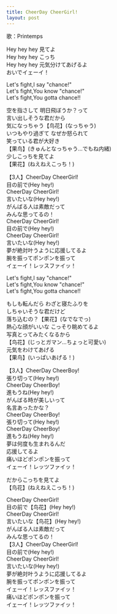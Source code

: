```yaml
---
title: CheerDay CheerGirl!
layout: post
---
```

歌：Printemps

<p>Hey hey hey 見てよ<br />
Hey hey hey こっち<br />
Hey hey hey 元気分けてあげるよ<br />
おいでイェーイ！</p>

<p>Let's fight,I say "chance!"<br />
Let's fight,You know "chance!"<br />
Let's fight,You gotta chance!!</p>

<p><a class="honoka">空を指さして 明日飛ぼうか？って<br />
言い出しそうな君だから<br />
気になっちゃう</a>【<a class="kotori">鸟</a><a class="hanayo">花</a>】(なっちゃう)<br />
<a class="hanayo">いつもやり過ぎて なぜか怒られて<br />
笑っている君が大好き</a><br />
【<a class="honoka">果</a><a class="kotori">鸟</a>】(きゅんとなっちゃう…でもね内緒)<br />
<a class="kotori">少しこっちを見てよ</a><br />
【<a class="honoka">果</a><a class="hanayo">花</a>】(ねえねえこっち！)</p>

<p>【3人】CheerDay CheerGirl!<br />
目の前で(Hey hey!)<br />
CheerDay CheerGirl!<br />
言いたいな(Hey hey!)<br />
がんばる人は素敵だって<br />
みんな思ってるの！<br />
CheerDay CheerGirl!<br />
目の前で(Hey hey!)<br />
CheerDay CheerGirl!<br />
言いたいな(Hey hey!)<br />
夢が絶対叶うように応援してるよ<br />
腕を振ってポンポンを振って<br />
イェーイ！レッスファイッ！</p>

<p>Let's fight,I say "chance!"<br />
Let's fight,You know "chance!"<br />
Let's fight,You gotta chance!!</p>

<p><a class="kotori">もしも転んだら わざと寝たふりを<br />
しちゃいそうな君だけど<br />
落ち込むの？</a>【<a class="honoka">果</a><a class="hanayo">花</a>】(なでなでっ)<br />
<a class="honoka">熱心な顔がいいな こっそり眺めてるよ<br />
写真とってみたくなるから</a><br />
【<a class="kotori">鸟</a><a class="hanayo">花</a>】(じっとガマン…ちょっと可愛い)<br />
<a class="hanayo">元気をわけてあげる</a><br />
【<a class="honoka">果</a><a class="kotori">鸟</a>】(いっぱいあげる！)</p>

<p>【3人】CheerDay CheerBoy!<br />
張り切って(Hey hey!)<br />
CheerDay CheerBoy!<br />
進もうね(Hey hey!)<br />
がんばる時が美しいって<br />
名言あったかな？<br />
CheerDay CheerBoy!<br />
張り切って(Hey hey!)<br />
CheerDay CheerBoy!<br />
進もうね(Hey hey!)<br />
夢は何度も生まれるんだ<br />
応援してるよ<br />
痛いほどポンポンを振って<br />
イェーイ！レッツファイッ！</p>

<p><a class="honoka">だからこっちを見てよ</a><br />
【<a class="kotori">鸟</a><a class="hanayo">花</a>】(ねえねえこっち！)</p>

<p><a class="honoka">CheerDay CheerGirl!<br />
目の前で</a>【<a class="kotori">鸟</a><a class="hanayo">花</a>】(Hey hey!)<br />
<a class="honoka">CheerDay CheerGirl!<br />
言いたいな</a>【<a class="kotori">鸟</a><a class="hanayo">花</a>】(Hey hey!)<br />
<a class="honoka">がんばる人は素敵だって<br />
みんな思ってるの！</a><br />
【3人】CheerDay CheerGirl!<br />
目の前で(Hey hey!)<br />
CheerDay CheerGirl!<br />
言いたいな(Hey hey!)<br />
夢が絶対叶うように応援してるよ<br />
腕を振ってポンポンを振って<br />
イェーイ！レッスファイッ！<br />
痛いほどポンポンを振って<br />
イェーイ！レッツファイッ！</p>